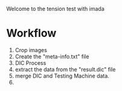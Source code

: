 Welcome to the tension test with imada


# Workflow

1. Crop images
2. Create the "meta-info.txt" file
3. DIC Process 
4. extract the data from the "result.dic" file
5. merge DIC and Testing Machine data. 
6. 
